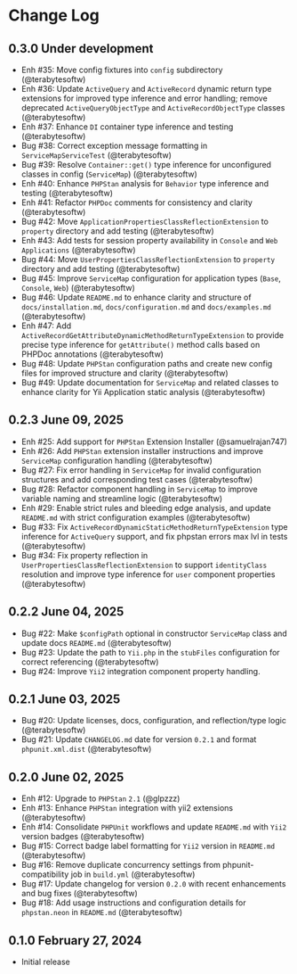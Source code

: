 # Change Log

## 0.3.0 Under development

- Enh #35: Move config fixtures into `config` subdirectory (@terabytesoftw)
- Enh #36: Update `ActiveQuery` and `ActiveRecord` dynamic return type extensions for improved type inference and error handling; remove deprecated `ActiveQueryObjectType` and `ActiveRecordObjectType` classes (@terabytesoftw)
- Enh #37: Enhance `DI` container type inference and testing (@terabytesoftw)
- Bug #38: Correct exception message formatting in `ServiceMapServiceTest` (@terabytesoftw)
- Bug #39: Resolve `Container::get()` type inference for unconfigured classes in config (`ServiceMap`) (@terabytesoftw)
- Enh #40: Enhance `PHPStan` analysis for `Behavior` type inference and testing (@terabytesoftw)
- Enh #41: Refactor `PHPDoc` comments for consistency and clarity (@terabytesoftw)
- Bug #42: Move `ApplicationPropertiesClassReflectionExtension` to `property` directory and add testing (@terabytesoftw)
- Enh #43: Add tests for session property availability in `Console` and `Web` `Applications` (@terabytesoftw)
- Bug #44: Move `UserPropertiesClassReflectionExtension` to `property` directory and add testing (@terabytesoftw)
- Bug #45: Improve `ServiceMap` configuration for application types (`Base`, `Console`, `Web`) (@terabytesoftw)
- Bug #46: Update `README.md` to enhance clarity and structure of `docs/installation.md`, `docs/configuration.md` and `docs/examples.md` (@terabytesoftw)
- Enh #47: Add `ActiveRecordGetAttributeDynamicMethodReturnTypeExtension` to provide precise type inference for `getAttribute()` method calls based on PHPDoc annotations (@terabytesoftw)
- Bug #48: Update `PHPStan` configuration paths and create new config files for improved structure and clarity (@terabytesoftw)
- Bug #49: Update documentation for `ServiceMap` and related classes to enhance clarity for Yii Application static analysis (@terabytesoftw)

## 0.2.3 June 09, 2025

- Enh #25: Add support for `PHPStan` Extension Installer (@samuelrajan747)
- Enh #26: Add `PHPStan` extension installer instructions and improve `ServiceMap` configuration handling (@terabytesoftw)
- Bug #27: Fix error handling in `ServiceMap` for invalid configuration structures and add corresponding test cases (@terabytesoftw)
- Bug #28: Refactor component handling in `ServiceMap` to improve variable naming and streamline logic (@terabytesoftw)
- Enh #29: Enable strict rules and bleeding edge analysis, and update `README.md` with strict configuration examples (@terabytesoftw)
- Bug #33: Fix `ActiveRecordDynamicStaticMethodReturnTypeExtension` type inference for `ActiveQuery` support, and fix phpstan errors max lvl in tests (@terabytesoftw)
- Bug #34: Fix property reflection in `UserPropertiesClassReflectionExtension` to support `identityClass` resolution and improve type inference for `user` component properties (@terabytesoftw)

## 0.2.2 June 04, 2025

- Bug #22: Make `$configPath` optional in constructor `ServiceMap` class and update docs `README.md` (@terabytesoftw)
- Bug #23: Update the path to `Yii.php` in the `stubFiles` configuration for correct referencing (@terabytesoftw)
- Bug #24: Improve `Yii2` integration component property handling.

## 0.2.1 June 03, 2025

- Bug #20: Update licenses, docs, configuration, and reflection/type logic (@terabytesoftw)
- Bug #21: Update `CHANGELOG.md` date for version `0.2.1` and format `phpunit.xml.dist` (@terabytesoftw)

## 0.2.0 June 02, 2025

- Enh #12: Upgrade to `PHPStan` `2.1` (@glpzzz)
- Enh #13: Enhance `PHPStan` integration with yii2 extensions (@terabytesoftw)
- Enh #14: Consolidate `PHPUnit` workflows and update `README.md` with `Yii2` version badges (@terabytesoftw)
- Bug #15: Correct badge label formatting for `Yii2` version in `README.md` (@terabytesoftw)
- Bug #16: Remove duplicate concurrency settings from phpunit-compatibility job in `build.yml` (@terabytesoftw)
- Bug #17: Update changelog for version `0.2.0` with recent enhancements and bug fixes (@terabytesoftw)
- Bug #18: Add usage instructions and configuration details for `phpstan.neon` in `README.md` (@terabytesoftw)

## 0.1.0 February 27, 2024

- Initial release
